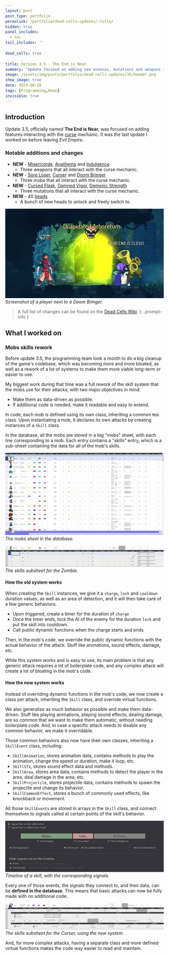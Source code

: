 ```yaml
---
layout: post
post_type: portfolio
permalink: /portfolio/dead-cells-updates/:title/
hidden: true
panel_includes:
  - toc
tail_includes: ''

dead_cells: true

title: Version 3.5 - The End is Near
summary: "Update focused on adding new enemies, mutations and weapons interacting with the curse mechanic."
image: /assets/img/posts/portfolio/dead-cells-updates/35/header.png
show_image: true
date: 2023-08-28
tags: [Programming,Haxe]
invisible: true
---
```


## Introduction

Update 3.5, officially named **The End is Near**, was focused on adding features interacting with the [curse](https://deadcells.wiki.gg/wiki/Curse) mechanic. It was the last update I worked on before leaving _Evil Empire_.

### Notable additions and changes

- **NEW** - [Misericorde](https://deadcells.wiki.gg/wiki/Misericorde), [Anathema](https://deadcells.wiki.gg/wiki/Anathema) and [Indulgence](https://deadcells.wiki.gg/wiki/Indulgence)
  - Three weapons that all interact with the curse mechanic.
- **NEW** - [Sore Loser](https://deadcells.wiki.gg/wiki/Sore_Loser), [Curser](https://deadcells.wiki.gg/wiki/Curser) and [Doom Bringer](https://deadcells.wiki.gg/wiki/Doom_Bringer)
  - Three mobs that all interact with the curse mechanic.
- **NEW** - [Cursed Flask](https://deadcells.wiki.gg/wiki/Cursed_Flask), [Damned Vigor](https://deadcells.wiki.gg/wiki/Damned_Vigor), [Demonic Strength](https://deadcells.wiki.gg/wiki/Demonic_Strength)
  - Three mutations that all interact with the curse mechanic.
- **NEW** - 40 [heads](https://deadcells.wiki.gg/wiki/Heads)
  - A bunch of new heads to unlock and freely switch to.

![](/assets/img/posts/portfolio/dead-cells-updates/35/doom_bringer.png)
_Screenshot of a player next to a Doom Bringer._

> A full list of changes can be found on the [Dead Cells Wiki](https://deadcells.wiki.gg/wiki/Version_3.5).
{: .prompt-info }

## What I worked on

### Mobs skills rework

Before update 3.5, the programming team took a month to do a big cleanup of the game's codebase, which was becoming more and more bloated, as well as a rework of a lot of systems to make them more viable long-term or easier to use.

My biggest work during that time was a full rework of the skill system that the mobs use for their attacks, with two major objectives in mind:
- Make them as data-driven as possible.
- If additional code is needed, make it readable and easy to extend.

In code, each mob is defined using its own class, inheriting a common `Mob` class. Upon instantiating a mob, it declares its own attacks by creating instances of a `Skill` class. 

In the database, all the mobs are stored in a big "mobs" sheet, with each line corresponding to a mob. Each entry contains a "skills" entry, which is a sub-sheet containing the data for all of the mob's skills.

![](/assets/img/posts/portfolio/dead-cells-updates/35/mob_sheet.png)
_The mobs sheet in the database._

![](/assets/img/posts/portfolio/dead-cells-updates/35/zombie_skills.png)
_The skills subsheet for the Zombie._

#### How the old system works

When creating the `Skill` instances, we give it a `charge`, `lock` and `cooldown` duration values, as well as an area of detection, and it will then take care of a few generic behaviors:
- Upon triggered, create a timer for the duration of `charge`
- Once the timer ends, lock the AI of the enemy for the duration `lock` and put the skill into cooldown.
- Call public dynamic functions when the charge starts and ends

Then, in the mob's code, we override the public dynamic functions with the actual behavior of the attack. Stuff like animations, sound effects, damage, etc.

While this system works and is easy to use, its main problem is that any generic attack requires a lot of boilerplate code, and any complex attack will create a lot of bloating in the mob's code.

#### How the new system works

Instead of overriding dynamic functions in the mob's code, we now create a class per attack, inheriting the `Skill` class, and override virtual functions.

We also generalize as much behavior as possible and make them data-driven. Stuff like playing animations, playing sound effects, dealing damage, are so common that we want to make them automatic, without needing boilerplate code. And, in case a specific attack needs to disable any common behavior, we make it overridable.

Those common behaviors also now have their own classes, inheriting a `SkillEvent` class, including:
- `SkillAnimation`, stores animation data, contains methods to play the animation, change the speed or duration, make it loop, etc.
- `SkillSfx`, stores sound effect data and methods.
- `SkillArea`, stores area data, contains methods to detect the player in the area, deal damage in the area, etc.
- `SkillProjectile`, stores projectile data, contains methods to spawn the projectile and change its behavior.
- `SkillCommonEffect`, stores a bunch of commonly used effects, like knockback or movement.

All those `SkillEvents` are stored in arrays in the `Skill` class, and connect themselves to signals called at certain points of the skill's behavior.

![](/assets/img/posts/portfolio/dead-cells-updates/35/skill_timeline.png)
_Timeline of a skill, with the corresponding signals._

Every one of those events, the signals they connect to, and their data, can be **defined in the database**. This means that basic attacks can now be fully made with no additional code.

![](/assets/img/posts/portfolio/dead-cells-updates/35/curser_skills.png)
_The skills subsheet for the Curser, using the new system._

And, for more complex attacks, having a separate class and more defined virtual functions makes the code way easier to read and maintain.
